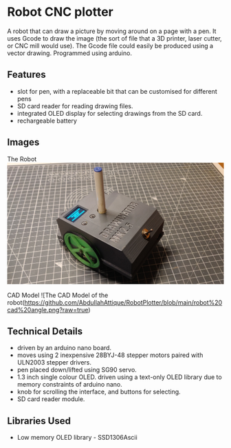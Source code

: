 
# Robot CNC plotter

A robot that can draw a picture by moving around on a page with a pen. It uses Gcode to draw the image (the sort of file that a 3D printer, laser cutter, or CNC mill would use). The Gcode file could easily be produced using a vector drawing. Programmed using arduino.
## Features

- slot for pen, with a replaceable bit that can be customised for different pens
- SD card reader for reading drawing files.
- integrated OLED display for selecting drawings from the SD card.
- rechargeable battery 


## Images
The Robot
![A picture of the robot](https://github.com/AbdullahAttique/RobotPlotter/blob/main/robotPlotterPicture.jpg?raw=true)

CAD Model
![The CAD Model of the robot(https://github.com/AbdullahAttique/RobotPlotter/blob/main/robot%20cad%20angle.png?raw=true)



## Technical Details
- driven by an arduino nano board.
- moves using 2 inexpensive 28BYJ-48 stepper motors paired with ULN2003 stepper drivers.
- pen placed down/lifted using SG90 servo.
- 1.3 inch single colour OLED. driven using a text-only OLED library due to memory constraints of arduino nano.
- knob for scrolling the interface, and buttons for selecting.
- SD card reader module.
## Libraries Used
- Low memory OLED library - SSD1306Ascii
